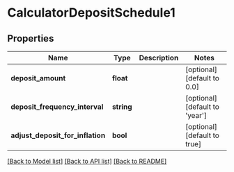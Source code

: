 # CalculatorDepositSchedule1

## Properties
Name | Type | Description | Notes
------------ | ------------- | ------------- | -------------
**deposit_amount** | **float** |  | [optional] [default to 0.0]
**deposit_frequency_interval** | **string** |  | [optional] [default to 'year']
**adjust_deposit_for_inflation** | **bool** |  | [optional] [default to true]

[[Back to Model list]](../README.md#documentation-for-models) [[Back to API list]](../README.md#documentation-for-api-endpoints) [[Back to README]](../README.md)


